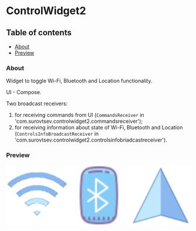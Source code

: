 # ControlWidget2

## Table of contents
- [About](#about)
- [Preview](#preview)


### About
Widget to toggle Wi-Fi, Bluetooth and Location functionality.

UI - Compose.

Two broadcast receivers:
1) for receiving commands from UI (`CommandsReceiver` in 'com.surovtsev.controlwidget2.commandsreceiver');
2) for receiving information about state of Wi-Fi, Bluetooth and Location (`ControlsInfoBroadcastReceiver` in 'com.surovtsev.controlwidget2.controlsinfobriadcastreceiver').

### Preview
![preview](images/preview.png)

